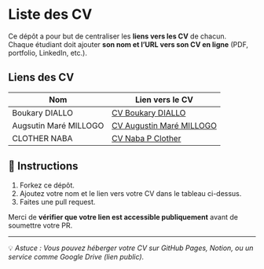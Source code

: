 # Liste des CV

Ce dépôt a pour but de centraliser les **liens vers les CV** de chacun.  
Chaque étudiant doit ajouter **son nom et l’URL vers son CV en ligne** (PDF, portfolio, LinkedIn, etc.).

## Liens des CV

| Nom | Lien vers le CV |
|-----|------------------|
| Boukary DIALLO | [CV Boukary DIALLO ](https://www.boukary.dev) |
| Augsutin Maré MILLOGO | [CV Augustin Maré MILLOGO ](https://cv-millogo.vercel.app/) |
| CLOTHER NABA | [CV Naba P Clother](https://letsar04.github.io/CV-CLOTHER/)|

## 🧭 Instructions

1. Forkez ce dépôt.
2. Ajoutez votre nom et le lien vers votre CV dans le tableau ci-dessus.
3. Faites une pull request.

Merci de **vérifier que votre lien est accessible publiquement** avant de soumettre votre PR.

---

💡 _Astuce : Vous pouvez héberger votre CV sur GitHub Pages, Notion, ou un service comme Google Drive (lien public)._  
